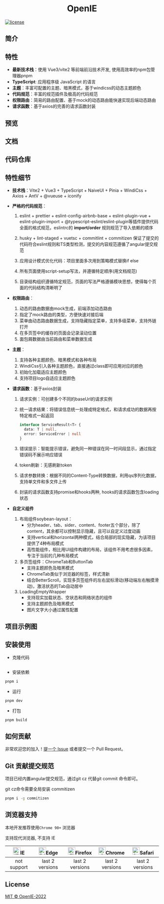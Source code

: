 <div align="center">
	<h1>OpenIE</h1>
</div>

[![license](https://img.shields.io/badge/license-MIT-green.svg)](./LICENSE)

## 简介



## 特性

- **最新技术栈**：使用 Vue3/vite2 等前端前沿技术开发, 使用高效率的npm包管理器pnpm
- **TypeScript**: 应用程序级 JavaScript 的语言
- **主题**：丰富可配置的主题、暗黑模式，基于windicss的动态主题颜色
- **代码规范**：丰富的规范插件及极高的代码规范
- **权限路由**：简易的路由配置、基于mock的动态路由能快速实现后端动态路由
- **请求函数**：基于axios的完善的请求函数封装

## 预览



## 文档



## 代码仓库


## 特性细节

- **技术栈**：Vite2 + Vue3 + TypeScript + NaiveUI + Pinia + WindiCss + Axios + AntV + @vueuse + iconify

- **严格的代码规范**：

  1. eslint + prettier + eslint-config-airbnb-base + eslint-plugin-vue + eslint-plugin-import + @typescript-eslint/eslint-plugin等插件提供代码全面的格式规范，eslintrc的 **import/order** 规则规范了导入依赖的顺序

  2. husky + lint-staged + vuetsc + commitlint + commitizen 保证了提交的代码符合eslint规则和TS类型检测，提交的内容规范遵循了angular提交规范
  3. 应用设计模式优化代码：项目里面多次用到策略模式替换if else
  4. 所有页面使用script-setup写法，并遵循特定顺序(用文档规范)
  5. 目录结构组织遵循特定规范，页面的写法严格遵循模块思想，使得每个页面的代码结构清晰明了

- **权限路由**：

  1. 动态的路由数据由mock生成，前端添加动态路由
  2. 指定了mock路由的类型，方便快速对接后端
  3. 菜单由动态路由数据生成，支持隐藏指定菜单，支持多级菜单，支持外链打开
  4. 在多页签中的缓存的页面会记录滚动位置
  5. 面包屑数据由当前路由和菜单数据生成

- **主题**：

  1. 支持各种主题颜色、暗黑模式和各种布局
  1. WindiCss引入各种主题颜色，直接通过class即可应用对应的颜色
  2. 初始化加载适应主题颜色
  3. 支持项目logo自适应主题颜色

- **请求函数**：基于axios封装

    1. 请求实例：可创建多个不同的baseUrl的请求实例

    2. 统一请求结果：将错误信息统一处理成特定格式，和请求成功的数据再按特定格式一起返回

       ```typescript
       interface ServiceResult<T> {
         data: T | null,
         error: ServiceError | null
       }
       ```

    3. 错误提示：智能提示错误，避免同一种错误在同一时间段显示，通过指定错误码不展示响应错误

    4. token刷新：无感刷新token

    5. 请求参数转换：根据不同的Content-Type转换数据，利用qs序列化数据，支持单文件和多文件上传

  6. 封装的请求函数支持promise和hooks两种, hooks的请求函数包含loading状态

- **自定义组件**

  1. 布局组件soybean-layout：
     - 分为header、tab、sider、content、footer五个部分，除了content，其余都可以控制显示隐藏，且可以自定义过度动画
     - 支持vertical和horizontal两种模式，结合局部的现实隐藏，为该项目提供了4种布局模式
     - 高性能组件，相比用UI组件构建的布局，该组件不用考虑很多因素，专注于当前的几种布局模式
  2. 多页签组件：ChromeTab和ButtonTab
     - 支持主题颜色及暗黑模式
     - ChromeTab类似于浏览器的标签，样式清新
     - 结合BetterScroll，实现多页签组件的左右鼠标滑动(移动端左右触摸滑动)，激活状态的Tab自动居中
  3. LoadingEmptyWrapper
     - 支持现实加载状态、空状态和网络状态的组件
     - 支持主题颜色及暗黑模式
     - 图片文字大小通过属性配置

## 项目示例图


## 安装使用

- 克隆代码

```bash

```

- 安装依赖

```bash
pnpm i
```

- 运行

```bash
pnpm dev
```

- 打包

```bash
pnpm build
```

## 如何贡献

非常欢迎您的加入！[提一个 Issue](https://github.com/honghuangdc/soybean-admin/issues/new) 或者提交一个 Pull Request。

## Git 贡献提交规范

项目已经内置angular提交规范，通过git cz 代替git commit 命令即可。

git cz命令需要全局安装 commitizen

```bash
pnpm i -g commitizen
```

## 浏览器支持

本地开发推荐使用`Chrome 90+` 浏览器

支持现代浏览器, 不支持 IE

| [<img src="https://raw.githubusercontent.com/alrra/browser-logos/master/src/archive/internet-explorer_9-11/internet-explorer_9-11_48x48.png" alt="IE" width="24px" height="24px"  />](http://godban.github.io/browsers-support-badges/)IE | [<img src="https://raw.githubusercontent.com/alrra/browser-logos/master/src/edge/edge_48x48.png" alt=" Edge" width="24px" height="24px" />](http://godban.github.io/browsers-support-badges/)Edge | [<img src="https://raw.githubusercontent.com/alrra/browser-logos/master/src/firefox/firefox_48x48.png" alt="Firefox" width="24px" height="24px" />](http://godban.github.io/browsers-support-badges/)Firefox | [<img src="https://raw.githubusercontent.com/alrra/browser-logos/master/src/chrome/chrome_48x48.png" alt="Chrome" width="24px" height="24px" />](http://godban.github.io/browsers-support-badges/)Chrome | [<img src="https://raw.githubusercontent.com/alrra/browser-logos/master/src/safari/safari_48x48.png" alt="Safari" width="24px" height="24px" />](http://godban.github.io/browsers-support-badges/)Safari |
| :-: | :-: | :-: | :-: | :-: |
| not support | last 2 versions | last 2 versions | last 2 versions | last 2 versions |



## License

[MIT © OpenIE-2022](./LICENSE)
